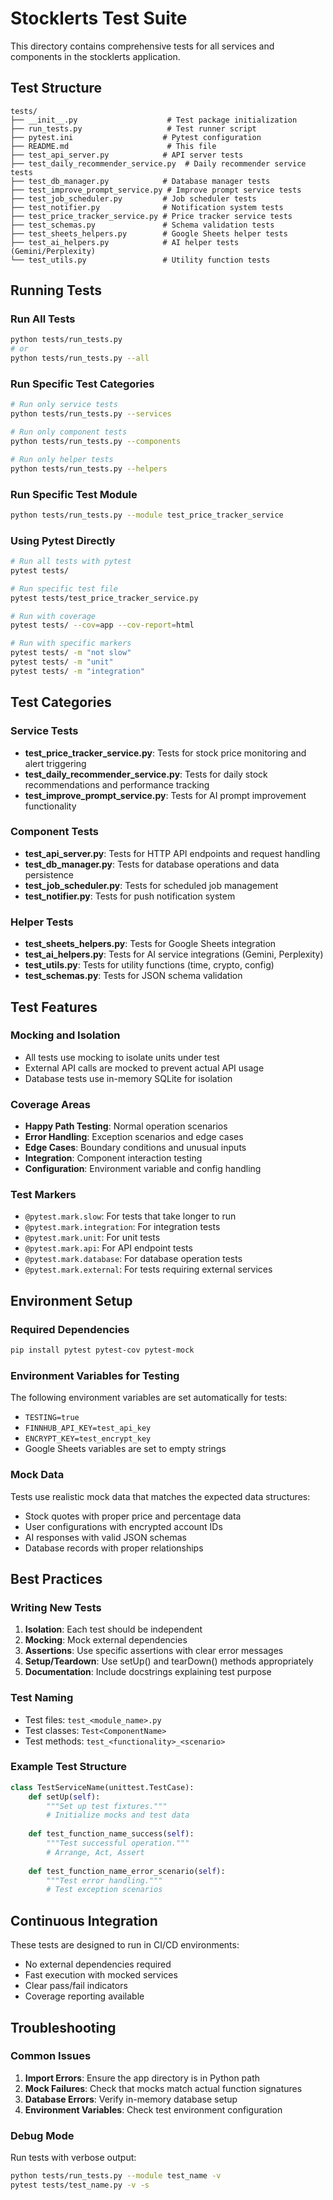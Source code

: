 # Stocklerts Test Suite

This directory contains comprehensive tests for all services and components in the stocklerts application.

## Test Structure

```
tests/
├── __init__.py                    # Test package initialization
├── run_tests.py                   # Test runner script
├── pytest.ini                    # Pytest configuration
├── README.md                      # This file
├── test_api_server.py            # API server tests
├── test_daily_recommender_service.py  # Daily recommender service tests
├── test_db_manager.py            # Database manager tests
├── test_improve_prompt_service.py # Improve prompt service tests
├── test_job_scheduler.py         # Job scheduler tests
├── test_notifier.py              # Notification system tests
├── test_price_tracker_service.py # Price tracker service tests
├── test_schemas.py               # Schema validation tests
├── test_sheets_helpers.py        # Google Sheets helper tests
├── test_ai_helpers.py            # AI helper tests (Gemini/Perplexity)
└── test_utils.py                 # Utility function tests
```

## Running Tests

### Run All Tests
```bash
python tests/run_tests.py
# or
python tests/run_tests.py --all
```

### Run Specific Test Categories
```bash
# Run only service tests
python tests/run_tests.py --services

# Run only component tests
python tests/run_tests.py --components

# Run only helper tests
python tests/run_tests.py --helpers
```

### Run Specific Test Module
```bash
python tests/run_tests.py --module test_price_tracker_service
```

### Using Pytest Directly
```bash
# Run all tests with pytest
pytest tests/

# Run specific test file
pytest tests/test_price_tracker_service.py

# Run with coverage
pytest tests/ --cov=app --cov-report=html

# Run with specific markers
pytest tests/ -m "not slow"
pytest tests/ -m "unit"
pytest tests/ -m "integration"
```

## Test Categories

### Service Tests
- **test_price_tracker_service.py**: Tests for stock price monitoring and alert triggering
- **test_daily_recommender_service.py**: Tests for daily stock recommendations and performance tracking
- **test_improve_prompt_service.py**: Tests for AI prompt improvement functionality

### Component Tests
- **test_api_server.py**: Tests for HTTP API endpoints and request handling
- **test_db_manager.py**: Tests for database operations and data persistence
- **test_job_scheduler.py**: Tests for scheduled job management
- **test_notifier.py**: Tests for push notification system

### Helper Tests
- **test_sheets_helpers.py**: Tests for Google Sheets integration
- **test_ai_helpers.py**: Tests for AI service integrations (Gemini, Perplexity)
- **test_utils.py**: Tests for utility functions (time, crypto, config)
- **test_schemas.py**: Tests for JSON schema validation

## Test Features

### Mocking and Isolation
- All tests use mocking to isolate units under test
- External API calls are mocked to prevent actual API usage
- Database tests use in-memory SQLite for isolation

### Coverage Areas
- **Happy Path Testing**: Normal operation scenarios
- **Error Handling**: Exception scenarios and edge cases
- **Edge Cases**: Boundary conditions and unusual inputs
- **Integration**: Component interaction testing
- **Configuration**: Environment variable and config handling

### Test Markers
- `@pytest.mark.slow`: For tests that take longer to run
- `@pytest.mark.integration`: For integration tests
- `@pytest.mark.unit`: For unit tests
- `@pytest.mark.api`: For API endpoint tests
- `@pytest.mark.database`: For database operation tests
- `@pytest.mark.external`: For tests requiring external services

## Environment Setup

### Required Dependencies
```bash
pip install pytest pytest-cov pytest-mock
```

### Environment Variables for Testing
The following environment variables are set automatically for tests:
- `TESTING=true`
- `FINNHUB_API_KEY=test_api_key`
- `ENCRYPT_KEY=test_encrypt_key`
- Google Sheets variables are set to empty strings

### Mock Data
Tests use realistic mock data that matches the expected data structures:
- Stock quotes with proper price and percentage data
- User configurations with encrypted account IDs
- AI responses with valid JSON schemas
- Database records with proper relationships

## Best Practices

### Writing New Tests
1. **Isolation**: Each test should be independent
2. **Mocking**: Mock external dependencies
3. **Assertions**: Use specific assertions with clear error messages
4. **Setup/Teardown**: Use setUp() and tearDown() methods appropriately
5. **Documentation**: Include docstrings explaining test purpose

### Test Naming
- Test files: `test_<module_name>.py`
- Test classes: `Test<ComponentName>`
- Test methods: `test_<functionality>_<scenario>`

### Example Test Structure
```python
class TestServiceName(unittest.TestCase):
    def setUp(self):
        """Set up test fixtures."""
        # Initialize mocks and test data
        
    def test_function_name_success(self):
        """Test successful operation."""
        # Arrange, Act, Assert
        
    def test_function_name_error_scenario(self):
        """Test error handling."""
        # Test exception scenarios
```

## Continuous Integration

These tests are designed to run in CI/CD environments:
- No external dependencies required
- Fast execution with mocked services
- Clear pass/fail indicators
- Coverage reporting available

## Troubleshooting

### Common Issues
1. **Import Errors**: Ensure the app directory is in Python path
2. **Mock Failures**: Check that mocks match actual function signatures
3. **Database Errors**: Verify in-memory database setup
4. **Environment Variables**: Check test environment configuration

### Debug Mode
Run tests with verbose output:
```bash
python tests/run_tests.py --module test_name -v
pytest tests/test_name.py -v -s
```